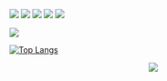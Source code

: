 ![](https://img.shields.io/badge/C%23-informational?style=flat&logo=csharp&logoColor=e3e3e3&color=6e6d6d) 
![](https://img.shields.io/badge/Lua*-informational?style=flat&logo=lua&logoColor=e3e3e3&color=6e6d6d) 
![](https://img.shields.io/badge/Python-informational?style=flat&logo=python&logoColor=e3e3e3&color=6e6d6d) 
![](https://img.shields.io/badge/JavaScript-informational?style=flat&logo=javascript&logoColor=e3e3e3&color=6e6d6d)
![](https://img.shields.io/badge/Visual%20Studio-informational?style=flat&logo=visualstudio&color=6e6d6d)

![](https://img.shields.io/badge/Windows-informational?style=flat&logo=Windows&logoColor=e3e3e3&color=6e6d6d)


[![Top Langs](https://github-readme-stats.vercel.app/api/top-langs/?username=string-dot-byte&layout=compact&theme=dark&hide=css,php&langs_count=6&title_color=ff69b4&text_color=ffffff&bg_color=151515&border_color=000000&icon_color=ffffff)](https://github.com/string-dot-byte/github-readme-stats)
</p>

<p align="center">
  <img style="text-align:center;" src="https://komarev.com/ghpvc/?username=string-dot-byte&style=flat-square&color=6e6d6d">
</p
